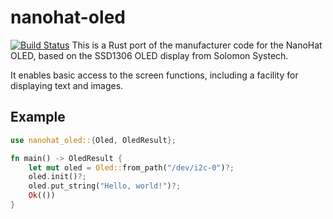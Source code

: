 # nanohat-oled
[![Build Status](https://travis-ci.org/squidpickles/nanohat-oled.svg?branch=master)](https://travis-ci.org/squidpickles/nanohat-oled)
This is a Rust port of the manufacturer code for the NanoHat OLED, based on the SSD1306 OLED display from Solomon Systech.

It enables basic access to the screen functions, including a facility for displaying text and images.

## Example
```rust
use nanohat_oled::{Oled, OledResult};

fn main() -> OledResult {
    let mut oled = Oled::from_path("/dev/i2c-0")?;
    oled.init()?;
    oled.put_string("Hello, world!")?;
    Ok(())
}
```
